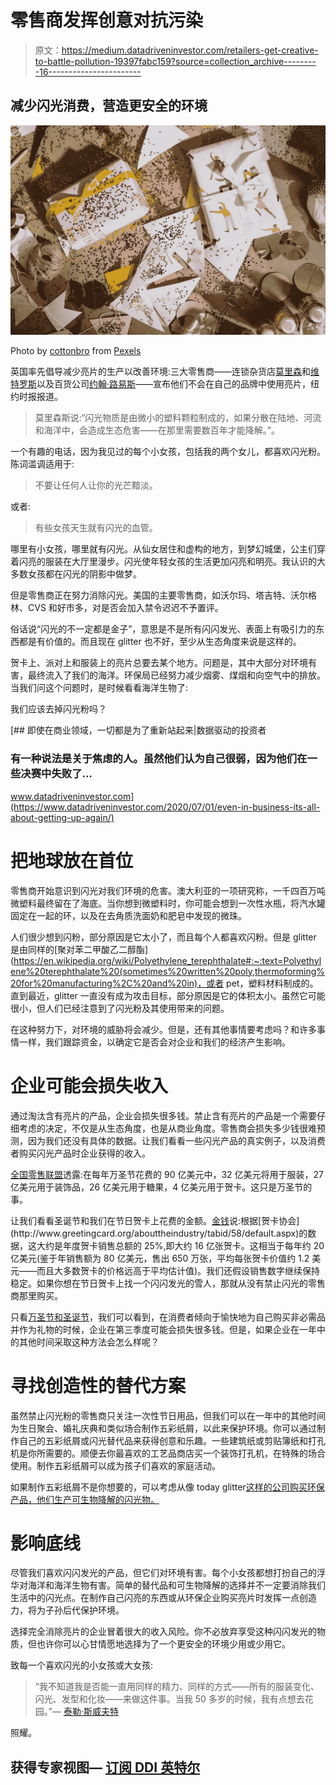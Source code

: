 # 零售商发挥创意对抗污染

> 原文：<https://medium.datadriveninvestor.com/retailers-get-creative-to-battle-pollution-19397fabc159?source=collection_archive---------16----------------------->

## 减少闪光消费，营造更安全的环境

![](img/0548642fb94e64743ee2e865c5f468ab.png)

Photo by [cottonbro](https://www.pexels.com/@cottonbro?utm_content=attributionCopyText&utm_medium=referral&utm_source=pexels) from [Pexels](https://www.pexels.com/photo/white-pink-and-yellow-floral-gift-box-4690384/?utm_content=attributionCopyText&utm_medium=referral&utm_source=pexels)

英国率先倡导减少亮片的生产以改善环境:三大零售商——连锁杂货店[莫里森](https://www.morrisons-corporate.com/)和[维特罗斯](https://www.waitrose.com/)以及百货公司[约翰·路易斯](https://www.johnlewis.com/)——宣布他们不会在自己的品牌中使用亮片，纽约时报报道。

> 莫里森斯说:“闪光物质是由微小的塑料颗粒制成的，如果分散在陆地、河流和海洋中，会造成生态危害——在那里需要数百年才能降解。”。

一个有趣的电话，因为我见过的每个小女孩，包括我的两个女儿，都喜欢闪光粉。陈词滥调适用于:

> 不要让任何人让你的光芒黯淡。

或者:

> 有些女孩天生就有闪光的血管。

哪里有小女孩，哪里就有闪光。从仙女居住和虚构的地方，到梦幻城堡，公主们穿着闪亮的服装在大厅里漫步。闪光使年轻女孩的生活更加闪亮和明亮。我认识的大多数女孩都在闪光的阴影中做梦。

但是零售商正在努力消除闪光。美国的主要零售商，如沃尔玛、塔吉特、沃尔格林、CVS 和好市多，对是否会加入禁令迟迟不予置评。

俗话说“闪光的不一定都是金子”，意思是不是所有闪闪发光、表面上有吸引力的东西都是有价值的。而且现在 glitter 也不好，至少从生态角度来说是这样的。

贺卡上、派对上和服装上的亮片总要去某个地方。问题是，其中大部分对环境有害，最终流入了我们的海洋。环保局已经努力减少烟雾、煤烟和向空气中的排放。当我们问这个问题时，是时候看看海洋生物了:

我们应该去掉闪光粉吗？

[](https://www.datadriveninvestor.com/2020/07/01/even-in-business-its-all-about-getting-up-again/) [## 即使在商业领域，一切都是为了重新站起来|数据驱动的投资者

### 有一种说法是关于焦虑的人。虽然他们认为自己很弱，因为他们在一些决赛中失败了…

www.datadriveninvestor.com](https://www.datadriveninvestor.com/2020/07/01/even-in-business-its-all-about-getting-up-again/) 

# 把地球放在首位

零售商开始意识到闪光对我们环境的危害。澳大利亚的一项研究称，一千四百万吨微塑料最终留在了海底。当你想到微塑料时，你可能会想到一次性水瓶，将汽水罐固定在一起的环，以及在去角质洗面奶和肥皂中发现的微珠。

人们很少想到闪粉，部分原因是它太小了，而且每个人都喜欢闪粉。但是 glitter 是由同样的[聚对苯二甲酸乙二醇酯](https://en.wikipedia.org/wiki/Polyethylene_terephthalate#:~:text=Polyethylene%20terephthalate%20(sometimes%20written%20poly,thermoforming%20for%20manufacturing%2C%20and%20in)，或者 pet，塑料材料制成的。直到最近，glitter 一直没有成为攻击目标，部分原因是它的体积太小。虽然它可能很小，但人们已经注意到了闪光粉及其使用带来的问题。

在这种努力下，对环境的威胁将会减少。但是，还有其他事情要考虑吗？和许多事情一样，我们跟踪资金，以确定它是否会对企业和我们的经济产生影响。

# 企业可能会损失收入

通过淘汰含有亮片的产品，企业会损失很多钱。禁止含有亮片的产品是一个需要仔细考虑的决定，不仅是从生态角度，也是从商业角度。零售商会损失多少钱很难预测，因为我们还没有具体的数据。让我们看看一些闪光产品的真实例子，以及消费者购买闪光产品时企业获得的收入。

[全国零售联盟](https://www.usatoday.com/story/money/retail/2018/10/19/25-cities-spending-most-halloween/38167911/)透露:在每年万圣节花费的 90 亿美元中，32 亿美元将用于服装，27 亿美元用于装饰品，26 亿美元用于糖果，4 亿美元用于贺卡。这只是万圣节的事。

让我们看看圣诞节和我们在节日贺卡上花费的金额。[金钱](https://money.com/christmas-cards-spending-2015/#:~:text=It's%20about%2025%25%20of%20the,numbers%20continue%20to%20hold%20steady.)说:根据[贺卡协会](http://www.greetingcard.org/abouttheindustry/tabid/58/default.aspx)的数据，这大约是年度贺卡销售总额的 25%,即大约 16 亿张贺卡。这相当于每年约 20 亿美元(鉴于年销售额为 80 亿美元，售出 650 万张，平均每张贺卡价值约 1.2 美元——而且大多数贺卡的价格远高于平均估计值)。我们还假设销售数字继续保持稳定。如果你想在节日贺卡上找一个闪闪发光的雪人，那就从没有禁止闪光的零售商那里购买。

只看[万圣节和圣诞节](https://nicoleakers.medium.com/dont-cancel-the-holidays-enjoy-them-differently-to-keep-the-spirit-alive-da1517e844dc)，我们可以看到，在消费者倾向于愉快地为自己购买非必需品并作为礼物的时候，企业在第三季度可能会损失很多钱。但是，如果企业在一年中的其他时间采取这种方法会怎么样呢？

# 寻找创造性的替代方案

虽然禁止闪光粉的零售商只关注一次性节日用品，但我们可以在一年中的其他时间为生日聚会、婚礼庆典和类似场合制作五彩纸屑，以此来保护环境。你可以通过制作自己的五彩纸屑或闪光替代品来获得创意和乐趣。一些建筑纸或剪贴簿纸和打孔机是你所需要的。顺便去你最喜欢的工艺品商店买一个装饰打孔机，在特殊的场合使用。制作五彩纸屑可以成为孩子们喜欢的家庭活动。

如果制作五彩纸屑不是你想要的，可以考虑从像 today glitter[这样的公司购买环保产品，他们生产可生物降解的闪光物。](https://www.todayglitter.com/pages/about)

# 影响底线

尽管我们喜欢闪闪发光的产品，但它们对环境有害。每个小女孩都想打扮自己的浮华对海洋和海洋生物有害。简单的替代品和可生物降解的选择并不一定要消除我们生活中的闪光点。在制作自己闪亮的东西或从环保企业购买亮片时发挥一点创造力，将为子孙后代保护环境。

选择完全消除亮片的企业冒着很大的收入风险。你不必放弃享受这种闪闪发光的物质，但也许你可以心甘情愿地选择为了一个更安全的环境少用或少用它。

致每一个喜欢闪光的小女孩或大女孩:

> “我不知道我是否能一直用同样的精力、同样的方式——所有的服装变化、闪光、发型和化妆——来做这件事。当我 50 多岁的时候，我有点想去花园。”— [泰勒·斯威夫特](https://www.taylorswift.com/)

照耀。

## 获得专家视图— [订阅 DDI 英特尔](https://datadriveninvestor.com/ddi-intel)
